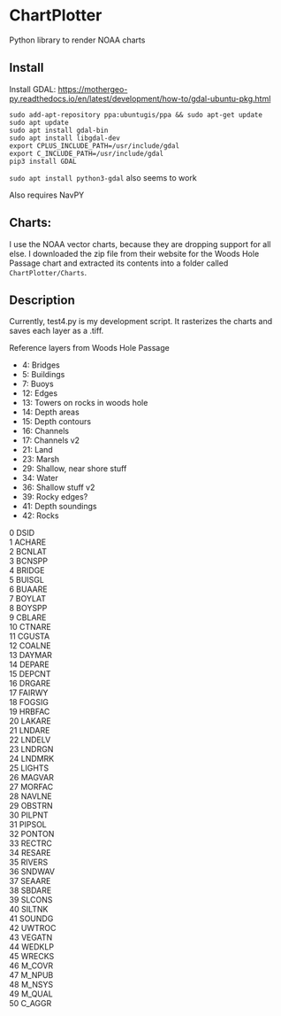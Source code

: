 # ChartPlotter
Python library to render NOAA charts

## Install

Install GDAL:
https://mothergeo-py.readthedocs.io/en/latest/development/how-to/gdal-ubuntu-pkg.html

~~~
sudo add-apt-repository ppa:ubuntugis/ppa && sudo apt-get update
sudo apt update
sudo apt install gdal-bin
sudo apt install libgdal-dev
export CPLUS_INCLUDE_PATH=/usr/include/gdal
export C_INCLUDE_PATH=/usr/include/gdal
pip3 install GDAL
~~~


`sudo apt install python3-gdal` also seems to work

Also requires NavPY

## Charts:
I use the NOAA vector charts, because they are dropping support for all else. 
I downloaded the zip file from their website for the Woods Hole Passage chart and extracted its contents into a folder called
`ChartPlotter/Charts`.

## Description
Currently, test4.py is my development script.  It rasterizes the charts and saves each layer as a .tiff.

Reference layers from Woods Hole Passage
- 4: Bridges
- 5: Buildings
- 7: Buoys
- 12: Edges
- 13: Towers on rocks in woods hole
- 14: Depth areas
- 15: Depth contours
- 16: Channels
- 17: Channels v2
- 21: Land
- 23: Marsh
- 29: Shallow, near shore stuff
- 34: Water
- 36: Shallow stuff v2
- 39: Rocky edges?
- 41: Depth soundings
- 42: Rocks

0 DSID  
1 ACHARE  
2 BCNLAT  
3 BCNSPP  
4 BRIDGE  
5 BUISGL  
6 BUAARE  
7 BOYLAT  
8 BOYSPP  
9 CBLARE  
10 CTNARE  
11 CGUSTA  
12 COALNE  
13 DAYMAR  
14 DEPARE  
15 DEPCNT  
16 DRGARE  
17 FAIRWY  
18 FOGSIG  
19 HRBFAC  
20 LAKARE  
21 LNDARE  
22 LNDELV  
23 LNDRGN  
24 LNDMRK  
25 LIGHTS  
26 MAGVAR  
27 MORFAC  
28 NAVLNE  
29 OBSTRN  
30 PILPNT  
31 PIPSOL  
32 PONTON  
33 RECTRC  
34 RESARE  
35 RIVERS  
36 SNDWAV  
37 SEAARE  
38 SBDARE  
39 SLCONS  
40 SILTNK  
41 SOUNDG  
42 UWTROC  
43 VEGATN  
44 WEDKLP  
45 WRECKS  
46 M_COVR  
47 M_NPUB  
48 M_NSYS  
49 M_QUAL  
50 C_AGGR  
